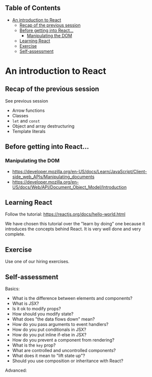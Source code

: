<!-- START doctoc generated TOC please keep comment here to allow auto update -->
<!-- DON'T EDIT THIS SECTION, INSTEAD RE-RUN doctoc TO UPDATE -->
## Table of Contents

- [An introduction to React](#an-introduction-to-react)
  - [Recap of the previous session](#recap-of-the-previous-session)
  - [Before getting into React...](#before-getting-into-react)
    - [Manipulating the DOM](#manipulating-the-dom)
  - [Learning React](#learning-react)
  - [Exercise](#exercise)
  - [Self-assessment](#self-assessment)

<!-- END doctoc generated TOC please keep comment here to allow auto update -->

# An introduction to React

## Recap of the previous session

See previous session

- Arrow functions
- Classes
- `let` and `const`
- Object and array destructuring
- Template literals

## Before getting into React...

### Manipulating the DOM

- https://developer.mozilla.org/en-US/docs/Learn/JavaScript/Client-side_web_APIs/Manipulating_documents
- https://developer.mozilla.org/en-US/docs/Web/API/Document_Object_Model/Introduction

## Learning React

Follow the tutorial: https://reactjs.org/docs/hello-world.html

We have chosen this tutorial over the "learn by doing" one because it introduces the concepts behind React. It is very well done and very complete.

## Exercise

Use one of our hiring exercises.

## Self-assessment

Basics:

- What is the difference between elements and components?
- What is JSX?
- Is it ok to modify props?
- How should you modify state?
- What does "the data flows down" mean?
- How do you pass arguments to event handlers?
- How do you put conditionals in JSX?
- How do you put inline if-else in JSX?
- How do you prevent a component from rendering?
- What is the `key` prop?
- What are controlled and uncontrolled components?
- What does it mean to "lift state up"?
- Should you use composition or inheritance with React?

Advanced:

